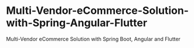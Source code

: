 # Multi-Vendor-eCommerce-Solution-with-Spring-Angular-Flutter
Multi-Vendor eCommerce Solution with Spring Boot, Angular and Flutter
